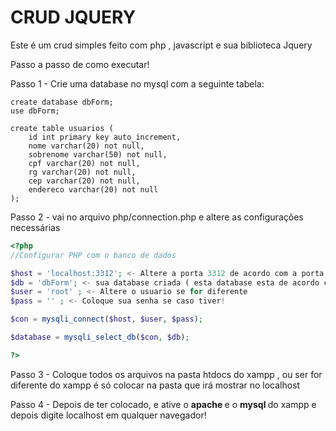 # CRUD JQUERY

Este é um crud simples feito com php , javascript e sua biblioteca Jquery

Passo a passo de como executar!

Passo 1 - Crie uma database no mysql com a seguinte tabela:

~~~mysql
create database dbForm;
use dbForm;

create table usuarios (
    id int primary key auto_increment,
    nome varchar(20) not null,
    sobrenome varchar(50) not null,
    cpf varchar(20) not null,
    rg varchar(20) not null,
    cep varchar(20) not null,
    endereco varchar(20) not null
);
~~~

Passo 2 - vai no arquivo php/connection.php e altere as configurações necessárias

~~~php
<?php 
//Configurar PHP com o banco de dados

$host = 'localhost:3312'; <- Altere a porta 3312 de acordo com a porta do seu banco de dados
$db = 'dbForm'; <- sua database criada ( esta database esta de acordo com o codigo do passo 1)
$user = 'root' ; <- Altere o usuario se for diferente
$pass = '' ; <- Coloque sua senha se caso tiver!

$con = mysqli_connect($host, $user, $pass);

$database = mysqli_select_db($con, $db);

?>
~~~

Passo 3 - Coloque todos os arquivos na pasta htdocs do xampp , ou ser for diferente do xampp é só colocar na pasta que irá mostrar no localhost

Passo 4 - Depois de ter colocado, e ative o <b> apache </b> e o <b> mysql </b> do xampp e depois digite localhost em qualquer navegador!
